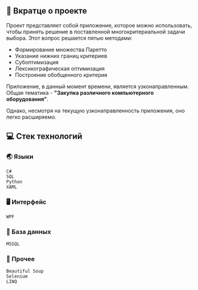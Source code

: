 ## :bookmark_tabs: Вкратце о проекте
Проект представляет собой приложение, которое можно использовать, чтобы принять решение в поставленной многокритериальной задачи выбора. Этот вопрос решается пятью методами:
- Формирование множества Паретто
- Указание нижних границ критериев
- Субоптимизация
- Лексикографическая оптимизация
-  Построение обобщенного критерия

Приложение, в данный момент времени, является узконаправленным. Общая тематика - **"Закупка различного компьютерного оборудования"**.

Однако, несмотря на текущую узконаправленность приложения, оно легко расширяемо.
## :computer: Стек технологий
### :earth_asia: Языки
```
C#
SQL
Python
XAML
```
### :desktop_computer: Интерфейс
```
WPF
```
### :floppy_disk: База данных
```
MSSQL
```
### :scroll: Прочее
```
Beautiful Soup
Selenium
LINQ
```

